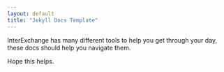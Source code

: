 ```yaml
---
layout: default
title: "Jekyll Docs Template"
---
```


InterExchange has many different tools to help you get through your day, these docs should help you navigate them.

Hope this helps.
